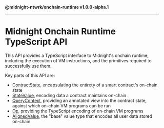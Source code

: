 **@midnight-ntwrk/onchain-runtime v1.0.0-alpha.1**

***

# Midnight Onchain Runtime TypeScript API

This API provides a TypeScript interface to Midnight's onchain runtime,
including the execution of VM instructions, and the primitives required to
successfully use them.

Key parts of this API are:

- [ContractState](classes/ContractState.md), encapsulating the entirety of a smart contract's
  on-chain state
- [StateValue](classes/StateValue.md), encoding data a contract maintains on-chain
- [QueryContext](classes/QueryContext.md), providing an annotated view into the contract state,
  against which on-chain VM programs can be run
- [Op](type-aliases/Op.md), providing the TypeScript encoding of on-chain VM programs
- [AlignedValue](type-aliases/AlignedValue.md), the "base" value type that encodes all user data stored
  on-chain
